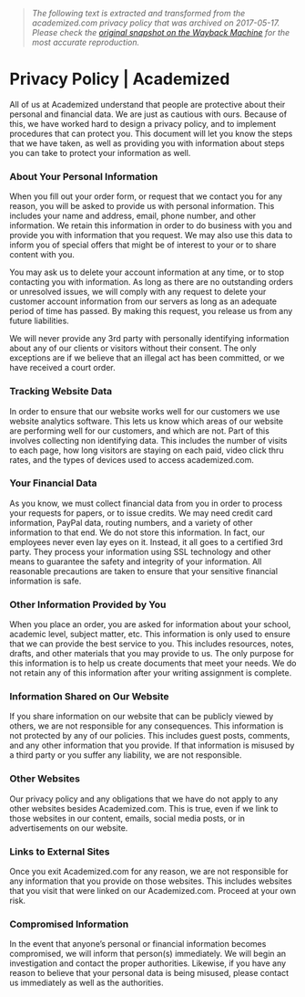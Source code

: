 > *The following text is extracted and transformed from the academized.com privacy policy that was archived on 2017-05-17. Please check the [original snapshot on the Wayback Machine](https://web.archive.org/web/20170517033859id_/http%3A//academized.com/privacy) for the most accurate reproduction.*

# Privacy Policy | Academized

All of us at Academized understand that people are protective about their personal and financial data. We are just as cautious with ours. Because of this, we have worked hard to design a privacy policy, and to implement procedures that can protect you. This document will let you know the steps that we have taken, as well as providing you with information about steps you can take to protect your information as well.

### About Your Personal Information

When you fill out your order form, or request that we contact you for any reason, you will be asked to provide us with personal information. This includes your name and address, email, phone number, and other information. We retain this information in order to do business with you and provide you with information that you request. We may also use this data to inform you of special offers that might be of interest to your or to share content with you.

You may ask us to delete your account information at any time, or to stop contacting you with information. As long as there are no outstanding orders or unresolved issues, we will comply with any request to delete your customer account information from our servers as long as an adequate period of time has passed. By making this request, you release us from any future liabilities.

We will never provide any 3rd party with personally identifying information about any of our clients or visitors without their consent. The only exceptions are if we believe that an illegal act has been committed, or we have received a court order.

### Tracking Website Data

In order to ensure that our website works well for our customers we use website analytics software. This lets us know which areas of our website are performing well for our customers, and which are not. Part of this involves collecting non identifying data. This includes the number of visits to each page, how long visitors are staying on each paid, video click thru rates, and the types of devices used to access academized.com.

### Your Financial Data

As you know, we must collect financial data from you in order to process your requests for papers, or to issue credits. We may need credit card information, PayPal data, routing numbers, and a variety of other information to that end. We do not store this information. In fact, our employees never even lay eyes on it. Instead, it all goes to a certified 3rd party. They process your information using SSL technology and other means to guarantee the safety and integrity of your information. All reasonable precautions are taken to ensure that your sensitive financial information is safe.

### Other Information Provided by You

When you place an order, you are asked for information about your school, academic level, subject matter, etc. This information is only used to ensure that we can provide the best service to you. This includes resources, notes, drafts, and other materials that you may provide to us. The only purpose for this information is to help us create documents that meet your needs. We do not retain any of this information after your writing assignment is complete.

### Information Shared on Our Website

If you share information on our website that can be publicly viewed by others, we are not responsible for any consequences. This information is not protected by any of our policies. This includes guest posts, comments, and any other information that you provide. If that information is misused by a third party or you suffer any liability, we are not responsible.

### Other Websites

Our privacy policy and any obligations that we have do not apply to any other websites besides Academized.com. This is true, even if we link to those websites in our content, emails, social media posts, or in advertisements on our website.

### Links to External Sites

Once you exit Academized.com for any reason, we are not responsible for any information that you provide on those websites. This includes websites that you visit that were linked on our Academized.com. Proceed at your own risk.

### Compromised Information

In the event that anyone’s personal or financial information becomes compromised, we will inform that person(s) immediately. We will begin an investigation and contact the proper authorities. Likewise, if you have any reason to believe that your personal data is being misused, please contact us immediately as well as the authorities.
